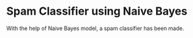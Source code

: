 # Spam Classifier using Naive Bayes

With the help of Naive Bayes model, a spam classifier has been made. 
